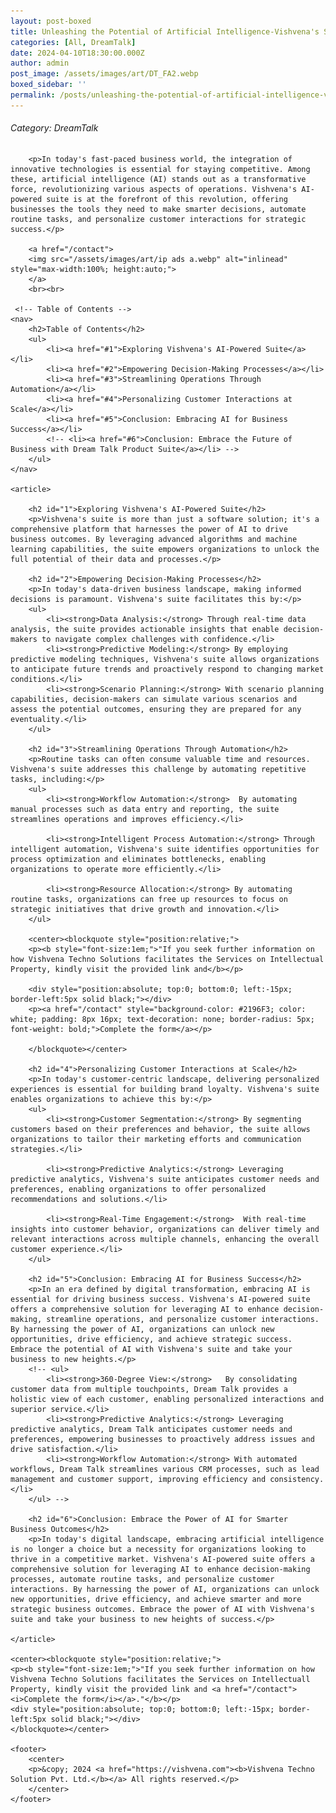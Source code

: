 ```yaml
---
layout: post-boxed
title: Unleashing the Potential of Artificial Intelligence-Vishvena's Suite for Enhanced Business Success
categories: [All, DreamTalk]
date: 2024-04-10T18:30:00.000Z
author: admin
post_image: /assets/images/art/DT_FA2.webp
boxed_sidebar: ''
permalink: /posts/unleashing-the-potential-of-artificial-intelligence-vishvena's-suite-for-enhanced-business-success
---
```


###### Category: DreamTalk

<html lang="en">
<head>
    <meta charset="UTF-8">
    <meta name="viewport" content="width=device-width, initial-scale=1.0">
    <meta name="description" content="Discover how Vishvena's AI suite enhances decisions, automates tasks & personalizes interactions for smarter business outcomes.">
    <title><h1>Unleashing the Potential of Artificial Intelligence-Vishvena's Suite for Enhanced Business Success</h1></title>
</head>
<body>
		
		<p>In today's fast-paced business world, the integration of innovative technologies is essential for staying competitive. Among these, artificial intelligence (AI) stands out as a transformative force, revolutionizing various aspects of operations. Vishvena's AI-powered suite is at the forefront of this revolution, offering businesses the tools they need to make smarter decisions, automate routine tasks, and personalize customer interactions for strategic success.</p>
		
		<a href="/contact">
		<img src="/assets/images/art/ip ads a.webp" alt="inlinead" style="max-width:100%; height:auto;">
		</a>
		<br><br>
		
     <!-- Table of Contents -->
    <nav>
        <h2>Table of Contents</h2>
        <ul>
            <li><a href="#1">Exploring Vishvena's AI-Powered Suite</a></li>
            <li><a href="#2">Empowering Decision-Making Processes</a></li>
            <li><a href="#3">Streamlining Operations Through Automation</a></li>
            <li><a href="#4">Personalizing Customer Interactions at Scale</a></li>
            <li><a href="#5">Conclusion: Embracing AI for Business Success</a></li>
            <!-- <li><a href="#6">Conclusion: Embrace the Future of Business with Dream Talk Product Suite</a></li> -->
        </ul>
    </nav>
    
    <article>
        
        <h2 id="1">Exploring Vishvena's AI-Powered Suite</h2>
        <p>Vishvena's suite is more than just a software solution; it's a comprehensive platform that harnesses the power of AI to drive business outcomes. By leveraging advanced algorithms and machine learning capabilities, the suite empowers organizations to unlock the full potential of their data and processes.</p>
        
        <h2 id="2">Empowering Decision-Making Processes</h2>
        <p>In today's data-driven business landscape, making informed decisions is paramount. Vishvena's suite facilitates this by:</p>
        <ul>
            <li><strong>Data Analysis:</strong> Through real-time data analysis, the suite provides actionable insights that enable decision-makers to navigate complex challenges with confidence.</li>
            <li><strong>Predictive Modeling:</strong> By employing predictive modeling techniques, Vishvena's suite allows organizations to anticipate future trends and proactively respond to changing market conditions.</li>
            <li><strong>Scenario Planning:</strong> With scenario planning capabilities, decision-makers can simulate various scenarios and assess the potential outcomes, ensuring they are prepared for any eventuality.</li>
        </ul>
        
        <h2 id="3">Streamlining Operations Through Automation</h2>
        <p>Routine tasks can often consume valuable time and resources. Vishvena's suite addresses this challenge by automating repetitive tasks, including:</p>
        <ul>
            <li><strong>Workflow Automation:</strong>  By automating manual processes such as data entry and reporting, the suite streamlines operations and improves efficiency.</li>
			
            <li><strong>Intelligent Process Automation:</strong> Through intelligent automation, Vishvena's suite identifies opportunities for process optimization and eliminates bottlenecks, enabling organizations to operate more efficiently.</li>
			
            <li><strong>Resource Allocation:</strong> By automating routine tasks, organizations can free up resources to focus on strategic initiatives that drive growth and innovation.</li>
        </ul>
        
		<center><blockquote style="position:relative;">
		<p><b style="font-size:1em;">"If you seek further information on how Vishvena Techno Solutions facilitates the Services on Intellectual Property, kindly visit the provided link and</b></p>

		<div style="position:absolute; top:0; bottom:0; left:-15px; border-left:5px solid black;"></div>
		<p><a href="/contact" style="background-color: #2196F3; color: white; padding: 8px 16px; text-decoration: none; border-radius: 5px; font-weight: bold;">Complete the form</a></p>

		</blockquote></center>
		
        <h2 id="4">Personalizing Customer Interactions at Scale</h2>
        <p>In today's customer-centric landscape, delivering personalized experiences is essential for building brand loyalty. Vishvena's suite enables organizations to achieve this by:</p>
        <ul>
            <li><strong>Customer Segmentation:</strong> By segmenting customers based on their preferences and behavior, the suite allows organizations to tailor their marketing efforts and communication strategies.</li>
			
            <li><strong>Predictive Analytics:</strong> Leveraging predictive analytics, Vishvena's suite anticipates customer needs and preferences, enabling organizations to offer personalized recommendations and solutions.</li>
			
            <li><strong>Real-Time Engagement:</strong>  With real-time insights into customer behavior, organizations can deliver timely and relevant interactions across multiple channels, enhancing the overall customer experience.</li>
        </ul>
        
        <h2 id="5">Conclusion: Embracing AI for Business Success</h2>
        <p>In an era defined by digital transformation, embracing AI is essential for driving business success. Vishvena's AI-powered suite offers a comprehensive solution for leveraging AI to enhance decision-making, streamline operations, and personalize customer interactions. By harnessing the power of AI, organizations can unlock new opportunities, drive efficiency, and achieve strategic success. Embrace the potential of AI with Vishvena's suite and take your business to new heights.</p>
        <!-- <ul>
            <li><strong>360-Degree View:</strong>   By consolidating customer data from multiple touchpoints, Dream Talk provides a holistic view of each customer, enabling personalized interactions and superior service.</li>
            <li><strong>Predictive Analytics:</strong> Leveraging predictive analytics, Dream Talk anticipates customer needs and preferences, empowering businesses to proactively address issues and drive satisfaction.</li>
            <li><strong>Workflow Automation:</strong> With automated workflows, Dream Talk streamlines various CRM processes, such as lead management and customer support, improving efficiency and consistency.</li>
        </ul> -->
        
        <h2 id="6">Conclusion: Embrace the Power of AI for Smarter Business Outcomes</h2>
        <p>In today's digital landscape, embracing artificial intelligence is no longer a choice but a necessity for organizations looking to thrive in a competitive market. Vishvena's AI-powered suite offers a comprehensive solution for leveraging AI to enhance decision-making processes, automate routine tasks, and personalize customer interactions. By harnessing the power of AI, organizations can unlock new opportunities, drive efficiency, and achieve smarter and more strategic business outcomes. Embrace the power of AI with Vishvena's suite and take your business to new heights of success.</p>
		
	</article>
	
	<center><blockquote style="position:relative;">
	<p><b style="font-size:1em;">"If you seek further information on how Vishvena Techno Solutions facilitates the Services on Intellectuall Property, kindly visit the provided link and <a href="/contact"><i>Complete the form</i></a>."</b></p>
	<div style="position:absolute; top:0; bottom:0; left:-15px; border-left:5px solid black;"></div>
	</blockquote></center>
	
    <footer>
        <center>
		<p>&copy; 2024 <a href="https://vishvena.com"><b>Vishvena Techno Solution Pvt. Ltd.</b></a> All rights reserved.</p>
		</center>
    </footer>
</body>
</html>
